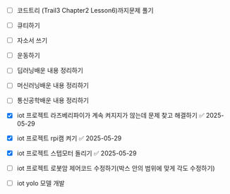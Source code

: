 - [ ] 코드트리 (Trail3 Chapter2  Lesson6)까지문제 풀기
- [ ] 큐티하기
- [ ] 자소서 쓰기
- [ ] 운동하기 
- [ ] 딥러닝배운 내용 정리하기
- [ ] 머신러닝배운 내용 정리하기
- [ ] 통신공학배운 내용 정리하기
- [x] iot 프로젝트 라즈베리파이가 계속 켜지지가 않는데 문제 찾고 해결하기 ✅ 2025-05-29
- [x] iot 프로젝트 rpi캠 켜기 ✅ 2025-05-29
- [x] iot 프로젝트 스텝모터 돌리기 ✅ 2025-05-29
- [ ] iot 프로젝트 로봇암 제어코드 수정하기(박스 안의 범위에 맞게 각도 수정하기)
- [ ] iot yolo 모델 개발




